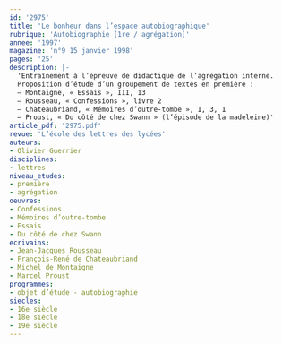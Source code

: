```yaml
---
id: '2975'
title: 'Le bonheur dans l’espace autobiographique'
rubrique: 'Autobiographie [1re / agrégation]'
annee: '1997'
magazine: 'n°9 15 janvier 1998'
pages: '25'
description: |-
  'Entraînement à l’épreuve de didactique de l’agrégation interne.
  Proposition d’étude d’un groupement de textes en première :
  – Montaigne, « Essais », III, 13
  – Rousseau, « Confessions », livre 2
  – Chateaubriand, « Mémoires d’outre-tombe », I, 3, 1
  – Proust, « Du côté de chez Swann » (l’épisode de la madeleine)'
article_pdf: '2975.pdf'
revue: 'L’école des lettres des lycées'
auteurs:
- Olivier Guerrier
disciplines:
- lettres
niveau_etudes:
- première
- agrégation
oeuvres:
- Confessions
- Mémoires d’outre-tombe
- Essais
- Du côté de chez Swann
ecrivains:
- Jean-Jacques Rousseau
- François-René de Chateaubriand
- Michel de Montaigne
- Marcel Proust
programmes:
- objet d’étude - autobiographie
siecles:
- 16e siècle
- 18e siècle
- 19e siècle
---
```

